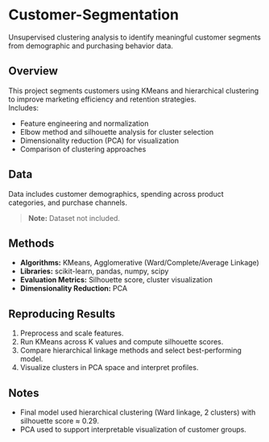# Customer-Segmentation

Unsupervised clustering analysis to identify meaningful customer segments from demographic and purchasing behavior data.

## Overview
This project segments customers using KMeans and hierarchical clustering to improve marketing efficiency and retention strategies.  
Includes:
- Feature engineering and normalization  
- Elbow method and silhouette analysis for cluster selection  
- Dimensionality reduction (PCA) for visualization  
- Comparison of clustering approaches  

## Data
Data includes customer demographics, spending across product categories, and purchase channels.  
> **Note:** Dataset not included.

## Methods
- **Algorithms:** KMeans, Agglomerative (Ward/Complete/Average Linkage)  
- **Libraries:** scikit-learn, pandas, numpy, scipy  
- **Evaluation Metrics:** Silhouette score, cluster visualization  
- **Dimensionality Reduction:** PCA  

## Reproducing Results
1. Preprocess and scale features.  
2. Run KMeans across K values and compute silhouette scores.  
3. Compare hierarchical linkage methods and select best-performing model.  
4. Visualize clusters in PCA space and interpret profiles.

## Notes
- Final model used hierarchical clustering (Ward linkage, 2 clusters) with silhouette score ≈ 0.29.  
- PCA used to support interpretable visualization of customer groups.

